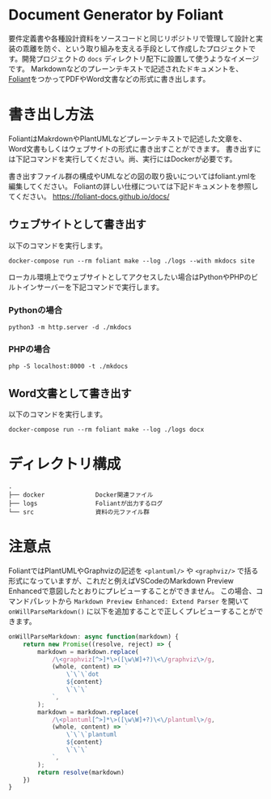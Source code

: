 # Document Generator by Foliant

要件定義書や各種設計資料をソースコードと同じリポジトリで管理して設計と実装の乖離を防ぐ、という取り組みを支える手段として作成したプロジェクトです。開発プロジェクトの `docs` ディレクトリ配下に設置して使うようなイメージです。
Markdownなどのプレーンテキストで記述されたドキュメントを、[Foliant](https://github.com/foliant-docs/foliant)をつかってPDFやWord文書などの形式に書き出します。

# 書き出し方法

FoliantはMakrdownやPlantUMLなどプレーンテキストで記述した文章を、Word文書もしくはウェブサイトの形式に書き出すことができます。
書き出すには下記コマンドを実行してください。尚、実行にはDockerが必要です。

書き出すファイル群の構成やUMLなどの図の取り扱いについてはfoliant.ymlを編集してください。
Foliantの詳しい仕様については下記ドキュメントを参照してください。
https://foliant-docs.github.io/docs/

## ウェブサイトとして書き出す

以下のコマンドを実行します。

```shell
docker-compose run --rm foliant make --log ./logs --with mkdocs site
```

ローカル環境上でウェブサイトとしてアクセスしたい場合はPythonやPHPのビルトインサーバーを下記コマンドで実行します。

### Pythonの場合

```shell
python3 -m http.server -d ./mkdocs
```

### PHPの場合

```shell
php -S localhost:8000 -t ./mkdocs
```

## Word文書として書き出す

以下のコマンドを実行します。

```shell
docker-compose run --rm foliant make --log ./logs docx
```

# ディレクトリ構成

```
.
├── docker              Docker関連ファイル
├── logs                Foliantが出力するログ
└── src                 資料の元ファイル群
```

# 注意点

FoliantではPlantUMLやGraphvizの記述を `<plantuml/>` や `<graphviz/>` で括る形式になっていますが、これだと例えばVSCodeのMarkdown Preview Enhancedで意図したとおりにプレビューすることができません。
この場合、コマンドパレットから `Markdown Preview Enhanced: Extend Parser` を開いて `onWillParseMarkdown()` に以下を追加することで正しくプレビューすることができます。

```javascript
onWillParseMarkdown: async function(markdown) {
    return new Promise((resolve, reject) => {
        markdown = markdown.replace(
            /\<graphviz[^>]*\>([\w\W]+?)\<\/graphviz\>/g,
            (whole, content) => `
                \`\`\`dot
                ${content}
                \`\`\`
            `,
        );
        markdown = markdown.replace(
            /\<plantuml[^>]*\>([\w\W]+?)\<\/plantuml\>/g,
            (whole, content) => `
                \`\`\`plantuml
                ${content}
                \`\`\`
            `,
        );
        return resolve(markdown)
    })
}
```
